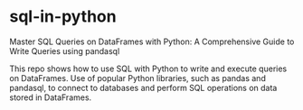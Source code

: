 # sql-in-python
Master SQL Queries on DataFrames with Python: A Comprehensive Guide to Write Queries using pandasql

This repo shows how to use SQL with Python to write and execute queries on DataFrames. Use of popular Python libraries, such as pandas and pandasql, to connect to databases and perform SQL operations on data stored in DataFrames. 
